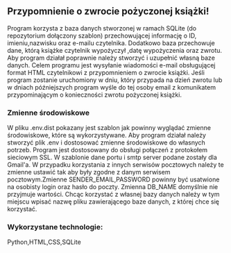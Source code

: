 ## Przypomnienie o zwrocie pożyczonej książki!

Program korzysta z baza danych stworzonej w ramach SQLite (do repozytorium dołączony szablon) przechowującej informację o ID, imieniu,nazwisku oraz e-mailu czytelnika. Dodatkowo baza przechowuje dane, którą książke czytelnik wypożyczył ,datę wypożyczenia oraz zwrotu. Aby program działał poprawnie należy stworzyć i uzupełnić własną baze danych. 
Celem programu jest wysyłanie wiadomości e-mail obsługującej format HTML czytelnikowi z przypomnieniem o zwrocie książki. Jeśli program zostanie uruchomiony w dniu, który przypada na dzień zwrotu lub w dniach późniejszych program wyśle do tej osoby email z komunikatem przypominającym o konieczności zwrotu pożyczonej książki.

### Zmienne środowiskowe
W pliku .env.dist pokazany jest szablon jak powinny wyglądać zmienne środowiskowe, które są wykorzystywane. Aby program działał należy stworzyć plik .env i dostosować zmienne środowiskowe do własnych potrzeb. Program jest dostosowany do obsługi połączeń z protokołem sieciowym SSL. W szablonie dane portu i smtp server podane zostały dla Gmail'a. W przypadku korzystania z innych serwisów pocztowych należy te zmienne ustawić tak aby były zgodne z danym serwisem pocztowym.Zmienne SENDER_EMAIL,PASSWORD powinny być usatwione na osobisty login oraz hasło do poczty. Zmienna DB_NAME domyślnie nie przyjmuje wartości. Chcąc korzystać z własnej bazy danych należy w tym miejscu wpisać nazwę pliku zawierającego baze danych, z której chce się korzystać.

### Wykorzystane technologie:
Python,HTML,CSS,SQLite
